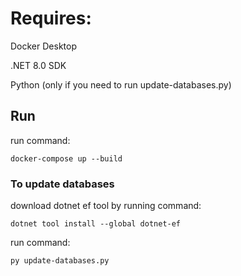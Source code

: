 # Requires:

Docker Desktop

.NET 8.0 SDK

Python (only if you need to run update-databases.py)

## Run
run command: 

```
docker-compose up --build
```

### To update databases

download dotnet ef tool by running command:

```
dotnet tool install --global dotnet-ef
```

run command: 

```
py update-databases.py
```
